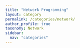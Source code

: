 ```yaml
---
title: "Network Programming"
layout: category
permalink: /categories/network/
author_profile: true
taxonomy: Network
sidebar:
  nav: "categories"
---
```

